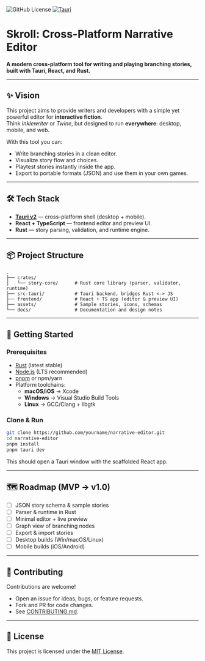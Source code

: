 ![GitHub License](https://img.shields.io/github/license/abianche/skroll) 
[![Tauri](https://img.shields.io/badge/Tauri-24C8D8?logo=tauri&logoColor=fff)](#)

# Skroll: Cross-Platform Narrative Editor

**A modern cross-platform tool for writing and playing branching stories, built with Tauri, React, and Rust.**

---

## ✨ Vision
This project aims to provide writers and developers with a simple yet powerful editor for **interactive fiction**.  
Think *Inklewriter* or *Twine*, but designed to run **everywhere**: desktop, mobile, and web.  

With this tool you can:
- Write branching stories in a clean editor.
- Visualize story flow and choices.
- Playtest stories instantly inside the app.
- Export to portable formats (JSON) and use them in your own games.

---

## 🛠 Tech Stack
- **[Tauri v2](https://tauri.app/)** — cross-platform shell (desktop + mobile).  
- **React + TypeScript** — frontend editor and preview UI.  
- **Rust** — story parsing, validation, and runtime engine.  

---

## 📦 Project Structure
```
.
├── crates/
│   └── story-core/      # Rust core library (parser, validator, runtime)
├── src-tauri/           # Tauri backend, bridges Rust <-> JS
├── frontend/            # React + TS app (editor & preview UI)
├── assets/              # Sample stories, icons, schemas
└── docs/                # Documentation and design notes
```

---

## 🚀 Getting Started
### Prerequisites
- [Rust](https://www.rust-lang.org/tools/install) (latest stable)  
- [Node.js](https://nodejs.org/) (LTS recommended)  
- [pnpm](https://pnpm.io/) or npm/yarn  
- Platform toolchains:  
  - **macOS/iOS** → Xcode  
  - **Windows** → Visual Studio Build Tools  
  - **Linux** → GCC/Clang + libgtk  

### Clone & Run
```bash
git clone https://github.com/yourname/narrative-editor.git
cd narrative-editor
pnpm install
pnpm tauri dev
```

This should open a Tauri window with the scaffolded React app.

---

## 🗺 Roadmap (MVP → v1.0)
- [ ] JSON story schema & sample stories  
- [ ] Parser & runtime in Rust  
- [ ] Minimal editor + live preview  
- [ ] Graph view of branching nodes  
- [ ] Export & import stories  
- [ ] Desktop builds (Win/macOS/Linux)  
- [ ] Mobile builds (iOS/Android)  

---

## 🤝 Contributing
Contributions are welcome!  
- Open an issue for ideas, bugs, or feature requests.  
- Fork and PR for code changes.  
- See [CONTRIBUTING.md](CONTRIBUTING.md).  

---

## 📄 License
This project is licensed under the [MIT License](LICENSE).  
